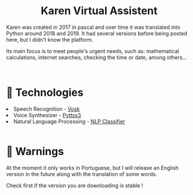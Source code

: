 <h1 align="center">Karen Virtual Assistent</h1>
Karen was created in 2017 in pascal and over time it was translated into Python around 2018 and 2019. It had several versions before being posted here, but I didn't know the platform.

Its main focus is to meet people's urgent needs, such as: mathematical calculations, internet searches, checking the time or date, among others...

<br>

# 📖 Technologies
<li>Speech Recognition - <a href="https://alphacephei.com/vosk/">Vosk</a></l1>
<li>Voice Synthesizer - <a href="https://github.com/nateshmbhat/pyttsx3">Pyttsx3</a></li>
<li>Natural Language Processing - <a href="https://github.com/Masso13/NLP-Classifier">NLP Classifier</a></li>

<br>

# 🛑 Warnings 
At the moment it only works in Portuguese, but I will release an English version in the future along with the translation of some words.

Check first if the version you are downloading is stable !